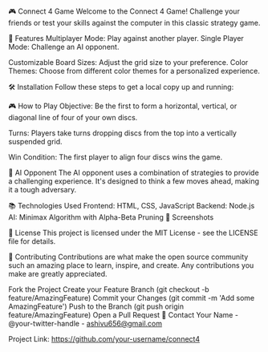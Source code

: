 🎮 Connect 4 Game
Welcome to the Connect 4 Game!
Challenge your friends or test your skills against the computer in this classic strategy game.



🚀 Features
Multiplayer Mode: Play against another player.
Single Player Mode: Challenge an AI opponent.

Customizable Board Sizes: Adjust the grid size to your preference.
Color Themes: Choose from different color themes for a personalized experience.

🛠️ Installation
Follow these steps to get a local copy up and running:





🎮 How to Play
Objective: Be the first to form a horizontal, vertical, or diagonal line of four of your own discs.

Turns: Players take turns dropping discs from the top into a vertically suspended grid.

Win Condition: The first player to align four discs wins the game.


🤖 AI Opponent
The AI opponent uses a combination of strategies to provide a challenging experience. It's designed to think a few moves ahead, making it a tough adversary.

📚 Technologies Used
Frontend: HTML, CSS, JavaScript
Backend: Node.js
AI: Minimax Algorithm with Alpha-Beta Pruning
📸 Screenshots


📝 License
This project is licensed under the MIT License - see the LICENSE file for details.


🌟 Contributing
Contributions are what make the open source community such an amazing place to learn, inspire, and create. Any contributions you make are greatly appreciated.


Fork the Project
Create your Feature Branch (git checkout -b feature/AmazingFeature)
Commit your Changes (git commit -m 'Add some AmazingFeature')
Push to the Branch (git push origin feature/AmazingFeature)
Open a Pull Request
💬 Contact
Your Name - @your-twitter-handle - ashivu656@gmail.com

Project Link: https://github.com/your-username/connect4

